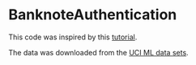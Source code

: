 # BanknoteAuthentication

This code was inspired by this [tutorial](https://www.datasimple.education/post/python-ml-guided-project-simple-random-forest-in-sklearn-bank-note-authentication-level-1-25-min/?fbclid=IwAR3FW5AfOg5KxiQmEPpr0E9O9tBr3bhVBni7eSyhRXganO3uN-4Fn1eT6Fk).

The data was downloaded from the [UCI ML data sets](https://archive.ics.uci.edu/dataset/267/banknote+authentication).
